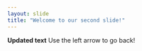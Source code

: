 ```yaml
---
layout: slide
title: "Welcome to our second slide!"
---
```

**Updated text**
Use the left arrow to go back!